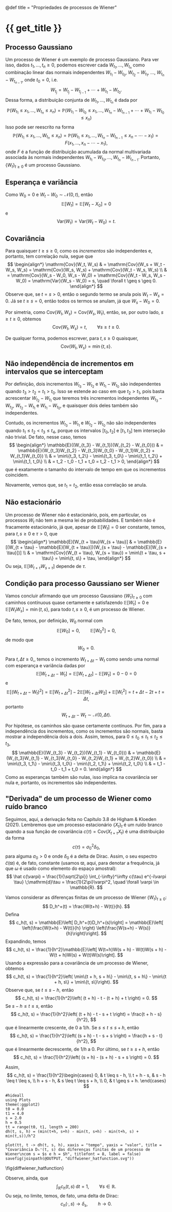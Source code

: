 @def title = "Propriedades de processos de Wiener"

# {{ get_title }}

## Processo Gaussiano

Um processo de Wiener é um exemplo de processo Gaussiano. Para ver isso, dados $t_1, \ldots, t_n \geq 0$, podemos escrever cada $W_{t_1}, \ldots, W_{t_n}$ como combinação linear das normais independentes $W_{t_1} - W_{t_0}$, $W_{t_2} - W_{t_1}$, ..., $W_{t_n} - W_{t_{n-1}}$, onde $t_0 = 0$, i.e.
$$
W_{t_j} = W_{t_j} - W_{t_{j-1}} + \cdots + W_{t_1} - W_{t_0}.
$$
Dessa forma, a distribuição conjunta de $W_{t_1}, \ldots, W_{t_n}$ é dada por
$$
\mathbb{P}(W_{t_1} \leq x_1, \ldots, W_{t_n} \leq x_n) = \mathbb{P}(W_{t_1} - W_{t_0} \leq x_1, \ldots, W_{t_n} - W_{t_{n-1}} + \cdots + W_{t_1} - W_{t_0} \leq x_n)
$$
Isso pode ser reescrito na forma
$$
\mathbb{P}(W_{t_1} \leq x_1, \ldots, W_{t_n} \leq x_n) = \mathbb{P}(W_{t_1} \leq x_1, \ldots, W_{t_n} - W_{t_{n-1}} \leq x_n - \cdots - x_1) = F(x_1, \ldots, x_n - \cdots - x_1),
$$
onde $F$ é a função de distribuição acumulada da normal multivariada associada às normais independentes $W_{t_1} - W_{t_0}, \ldots, W_{t_n} - W_{t_{n-1}}$. Portanto, $\{W_t\}_{t\geq 0}$ é um processo Gaussiano.

## Esperança e variância

Como $W_0 = 0$ e $W_t - W_0 \sim \mathcal{N}(0, t)$, então
$$
\mathbb{E}[W_t] = \mathbb{E}[W_t - X_0] = 0
$$
e
$$
\mathrm{Var}(W_t) = \mathrm{Var}(W_t - W_0) = t.
$$

## Covariância

Para quaisquer $t \geq s \geq 0$, como os *incrementos* são independentes e, portanto, tem correlação nula, segue que
$$
\begin{align*}
\mathrm{Cov}(W_t, W_s) & = \mathrm{Cov}(W_s + W_t - W_s, W_s) = \mathrm{Cov}(W_s, W_s) + \mathrm{Cov}(W_t - W_s, W_s) \\ & = \mathrm{Cov}(W_s - W_0, W_s - W_0) + \mathrm{Cov}(W_t - W_s, W_s - W_0) = \mathrm{Var}(W_s - W_0) = s, \quad \forall t \geq s \geq 0.
\end{align*}
$$
Observe que, se $t = s > 0$, então o segundo termo se anula pois $W_t - W_s = 0$. Já se $t \geq s = 0$, então todos os termos se anulam, já que $W_s - W_0 = 0$.

Por simetria, como $\mathrm{Cov}(W_t, W_s) = \mathrm{Cov}(W_s, W_t)$, então, se, por outro lado, $s \geq t \geq 0$, obtemos
$$
\mathrm{Cov}(W_t, W_s) = t, \qquad \forall s \geq t \geq 0.
$$

De qualquer forma, podemos escrever, para $t, s \geq 0$ quaisquer,
$$
\mathrm{Cov}(W_t, W_s) = \min\{t, s\}.
$$

## Não independência de incrementos em intervalos que se interceptam

Por definição, dois incrementos $W_{t_3} - W_{t_2}$ e $W_{t_1} - W_{t_0}$ são independentes quando $t_3 > t_2 = t_1 > t_0$. Isso se estende ao caso em que $t_2 > t_1$, pois basta acrescentar $W_{t_2} - W_{t_1}$ que teremos três incrementos independentes $W_{t_3} - W_{t_2}$, $W_{t_2} - W_{t_1}$ e $W_{t_1} - W_{t_0}$, e quaisquer dois deles também são independentes.

Contudo, os incrementos $W_{t_3} - W_{t_1}$ e $W_{t_2} - W_{t_0}$ não são independentes quando $t_1 \leq t_2 < t_3 \leq t_4,$ porque os intervalos $[t_0, t_2]$ e $[t_1, t_3]$ tem interseção não trivial. De fato, nesse caso, temos
$$
\begin{align*}
\mathbb{E}((W_{t_3} - W_{t_1})(W_{t_2} - W_{t_0})) & = \mathbb{E}(W_{t_3}W_{t_2} - W_{t_3}W_{t_0} - W_{t_1}W_{t_2} + W_{t_1}W_{t_0}) \\
& = \min\{t_3, t_2\} - \min\{t_3, t_0\} - \min\{t_1, t_2\} + \min\{t_1, t_0\} \\
& = t_2 - t_0 - t_1 + t_0 = t_2 - t_1 > 0,
\end{align*}
$$
que é exatamente o tamanho do intervalo de tempo em que os incrementos coincidem.

Novamente, vemos que, se $t_1 = t_2$, então essa correlação se anula.

## Não estacionário

Um processo de Wiener não é estacionário, pois, em particular, os processos $W_t$ não tem a mesma lei de probabilidades. E também não é fracamente estacionário, já que, apesar de $\mathbb{E}[W_t] = 0$ ser constante, temos, para $t, s\geq 0$ e $\tau > 0$, que
$$
\begin{align*}
\mathbb{E}[W_{t + \tau}W_{s + \tau}] & = \mathbb{E}[(W_{t + \tau} - \mathbb{E}[W_{t + \tau}])(W_{s + \tau} - \mathbb{E}[W_{s + \tau}])] \\
& = \mathrm{Cov}(W_{t + \tau}, W_{s + \tau}) = \min\{t + \tau, s + \tau\} = \min\{t, s\} + \tau,
\end{align*}
$$
Ou seja, $\mathbb{E}[W_{t + \tau}W_{s + \tau}]$ depende de $\tau$.

## Condição para processo Gaussiano ser Wiener

Vamos concluir afirmando que um processo Gaussiano $\{W_t\}_{t\geq 0}$ com caminhos contínuous quase certamente e satisfazendo $\mathbb{E}[W_t] = 0$ e $\mathbb{E}[W_t W_s] = \min\{t, s\}$, para todo $t, s \geq 0$, é um processo de Wiener.

De fato, temos, por definição, $W_0$ normal com
$$
\mathbb{E}[W_0] = 0, \qquad \mathbb{E}[W_0^2] = 0,
$$
de modo que
$$
    W_0 = 0.
$$

Para $t, \Delta t \geq 0,$, temos o incremento $W_{t+\Delta t} - W_t$ como sendo uma normal com esperança e variância dadas por
$$
    \mathbb{E}[W_{t+\Delta t} - W_t] = \mathbb{E}[W_{t+\Delta t}] - \mathbb{E}[W_t] = 0 - 0 = 0
$$
e 
$$
    \mathbb{E}[(W_{t+\Delta t} - W_t)^2] = \mathbb{E}[W_{t+\Delta t}^2] - 2\mathbb{E}[W_{t+\Delta t}W_2] + \mathbb{E}[W_t^2] = t + \Delta t - 2t + t = \Delta t,
$$
portanto
$$
    W_{t+\Delta t} - W_t \sim \mathcal{N}(0, \Delta t).
$$

Por hipótese, os caminhos são quase certamente contínuos. Por fim, para a independência dos incrementos, como os incrementos são normais, basta mostrar a independência dois a dois. Assim, temos, para $0 \leq t_0 \leq t_1 \leq t_2 \leq t_3$,
$$
\mathbb{E}((W_{t_3} - W_{t_2})(W_{t_1} - W_{t_0})) & = \mathbb{E}(W_{t_3}W_{t_1} - W_{t_3}W_{t_0} - W_{t_2}W_{t_1} + W_{t_2}W_{t_0}) \\
& = \min\{t_3, t_1\} - \min\{t_3, t_0\} - \min\{t_2, t_1\} + \min\{t_2, t_0\} \\
& = t_1 - t_0 - t_1 + t_0 = 0.
\end{align*}
$$
Como as esperanças também são nulas, isso implica na covariância ser nula e, portanto, os incrementos são independentes.

## "Derivada" de um processo de Wiener como ruído branco

Seguimos, aqui, a derivação feita no Capítulo 3.8 de Higham & Kloeden (2021). Lembremos que um processo estacionário $\{X_t\}_t$ é um ruído branco quando a sua função de covariância $c(\tau) = \mathrm{Cov}(X_{t+\tau}X_t)$ é uma distribuição da forma
$$
c(\tau) = \sigma_0^2\delta_0,
$$
para alguma $\sigma_0 > 0$ e onde $\delta_0$ é a delta de Dirac. Assim, o seu espectro $\hat c(\varpi)$ é, de fato, constante (usamos $\varpi$, aqui, para denotar a frequência, já que $\omega$ é usado como elemento do espaço amostral):
$$
\hat c(\varpi) = \frac{1}{\sqrt{2\pi}} \int_{-\infty}^\infty c(\tau) e^{-i\varpi \tau} \;\mathrm{d}\tau = \frac{1}{2\pi}\varpi^2, \quad \forall \varpi \in \mathbb{R}.
$$

Vamos considerar as diferenças finitas de um processo de Wiener $\{W_t\}_{t\geq 0}$:
$$
D_h^+(t) = \frac{W(t+h) - W(t)}{h}.
$$
Defina
$$
c_h(t, s) = \mathbb{E}\left[ D_h^+(t)D_h^+(s)\right] = \mathbb{E}\left[ \left(\frac{W(t+h) - W(t)}{h} \right) \left(\frac{W(s+h) - W(s)}{h}\right)\right].
$$
Expandindo, temos
$$
c_h(t, s) = \frac{1}{h^2}\mathbb{E}\left[ W(t+h)W(s + h) - W(t)W(s + h) - W(t + h)W(s) + W(t)W(s)\right].
$$
Usando a expressão para a covariância de um processo de Wiener, obtemos
$$
c_h(t, s) = \frac{1}{h^2}\left( \min\{t + h, s + h\} - \min\{t, s + h\} - \min\{t + h, s\} + \min\{t, s\}\right).
$$
Observe que, se $t \leq s - h$, então
$$
c_h(t, s) = \frac{1}{h^2}\left( (t + h) - t - (t + h) + t \right) = 0.
$$
Se $s - h \leq t \leq s$, então
$$
c_h(t, s) = \frac{1}{h^2}\left( (t + h) - t - s + t \right) = \frac{t + h - s}{h^2},
$$
que é linearmente crescente, de $0$ a $1/h$. Se $s \leq t \leq s + h$, então
$$
c_h(t, s) = \frac{1}{h^2}\left( (s + h) - t - s + s \right) = \frac{h + s - t}{h^2},
$$
que é linearmente decrescente, de $1/h$ a $0$. Por último, se $t \geq s + h$, então
$$
c_h(t, s) = \frac{1}{h^2}\left( (s + h) - (s + h) - s + s \right) = 0.
$$

Assim,
$$
c_h(t, s) = \frac{1}{h^2}\begin{cases}
0, & t \leq s - h, \\
t + h - s, & s - h \leq t \leq s, \\
h + s - h, & s \leq t \leq s + h, \\
0, & t \geq s + h.
\end{cases}
$$

```julia:diffwiener_hatfunction
#hideall
using Plots
theme(:ggplot2)
t0 = 0.0
t1 = 4.0
s = 2.0
h = 0.5
tt = range(t0, t1, length = 200)
dh(t, s, h) = (min(t+h, s+h) - min(t, s+h) - min(t+h, s) + min(t,s))/h^2

plot(tt, t -> dh(t, s, h), xaxis = "tempo", yaxis = "valor", title = "Covariância Dₕ⁺(t, s) das diferenças finitas de um processo de Wiener\ncom s = $s e h = $h", titlefont = 8, label = false)
savefig(joinpath(@OUTPUT, "diffwiener_hatfunction.svg"))
```
\fig{diffwiener_hatfunction}

Observe, ainda, que
$$
\int_\mathbb{R} c_h(t, s) \;\mathrm{d}t = 1, \qquad \forall s\in \mathbb{R}.
$$
Ou seja, no limite, temos, de fato, uma delta de Dirac:
$$
c_h(\cdot, s) \rightarrow \delta_s, \qquad h \rightarrow 0.
$$
